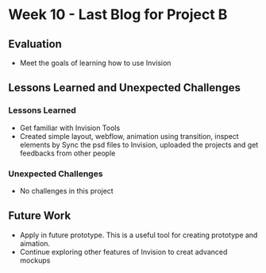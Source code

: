 
# Week 10 - Last Blog for Project B
## Evaluation
- Meet the goals of learning how to use Invision
## Lessons Learned and Unexpected Challenges 
### Lessons Learned
- Get familiar with Invision Tools
- Created simple layout, webflow, animation using transition, inspect elements by Sync the psd files to Invision, uploaded the projects and get feedbacks from other people
### Unexpected Challenges 
- No challenges in this project

## Future Work
- Apply in future prototype. This is a useful tool for creating prototype and aimation.
- Continue exploring other features of Invision to creat advanced mockups
